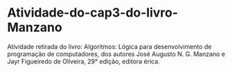 # Atividade-do-cap3-do-livro-Manzano
Atividade retirada do livro: Algoritmos: Lógica para desenvolvimento de programação de computadores, dos autores José Augusto N. G. Manzano e Jayr Figueiredo de Oliveira, 29° edição, editora érica.
